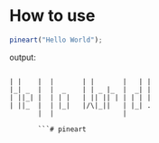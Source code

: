 # How to use

```javascript
pineart("Hello World");
```
output:
```

| |    |  |       | |       |   | | 
|_| _  |  |  _    | | _ |_  |  _| |
| ||_| |  | | |   | || || | | | | |
| ||_  |  | |_|   |/\|_||   | |_| .
       |  |                 |

       ```# pineart
